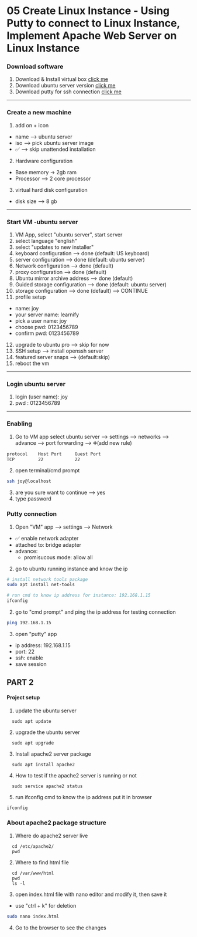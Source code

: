 # 05 Create Linux Instance - Using Putty to connect to Linux Instance, Implement Apache Web Server on Linux Instance

### Download software

1. Download & Install virtual box [click me](https://download.virtualbox.org/virtualbox/7.0.14/VirtualBox-7.0.14-161095-Win.exe)
1. Download ubuntu server version [click me](https://ubuntu.com/download/server)
1. Download putty for ssh connection [click me](https://www.chiark.greenend.org.uk/~sgtatham/putty/latest.html)

---

### Create a new machine

1. add on + icon

- name --> ubuntu server
- iso --> pick ubuntu server image
- ✅ --> skip unattended installation

2. Hardware configuration

- Base memory -> 2gb ram
- Processor --> 2 core processor

3. virtual hard disk configuration

- disk size --> 8 gb

---

### Start VM -ubuntu server

1. VM App, select "ubuntu server", start server
1. select language "english"
1. select "updates to new installer"
1. keyboard configuration --> done (default: US keyboard)
1. server configuration --> done (default: ubuntu server)
1. Network configuration --> done (default)
1. proxy configuration --> done (default)
1. Ubuntu mirror archive address --> done (default)
1. Guided storage configuration --> done (default: ubuntu server)
1. storage configuration --> done (default) --> CONTINUE
1. profile setup

- name: joy
- your server name: learnify
- pick a user name: joy
- choose pwd: 0123456789
- confirm pwd: 0123456789

12. upgrade to ubuntu pro --> skip for now
13. SSH setup --> install openssh server
14. featured server snaps --> (default:skip)
15. reboot the vm

---

### Login ubuntu server

1. login (user name): joy
1. pwd : 0123456789

---

### Enabling

1. Go to VM app select ubuntu server --> settings --> networks --> advance --> port forwarding --> ➕(add new rule)

```sh
protocol    Host Port     Guest Port
TCP         22            22
```

2. open terminal/cmd prompt

```sh
ssh joy@localhost
```

3. are you sure want to continue --> yes
4. type password

### Putty connection

1. Open "VM" app --> settings --> Network

- ✅ enable network adapter
- attached to: bridge adapter
- advance:
  - promisucous mode: allow all

2. go to ubuntu running instance and know the ip

```sh
# install network tools package
sudo apt install net-tools

# run cmd to know ip address for instance: 192.168.1.15
ifconfig
```

2. go to "cmd prompt" and ping the ip address for testing connection

```sh
ping 192.168.1.15
```

3. open "putty" app

- ip address: 192.168.1.15
- port: 22
- ssh: enable
- save session

## PART 2

#### Project setup

1. update the ubuntu server

```
  sudo apt update
```

2. upgrade the ubuntu server

```
  sudo apt upgrade
```

3. Install apache2 server package

```
  sudo apt install apache2
```

4. How to test if the apache2 server is running or not

```
  sudo service apache2 status
```

5. run ifconfig cmd to know the ip address put it in browser

```sh
ifconfig
```

### About apache2 package structure

1. Where do apache2 server live

```
  cd /etc/apache2/
  pwd
```

2. Where to find html file

```
  cd /var/www/html
  pwd
  ls -l
```

3. open index.html file with nano editor and modify it, then save it

- use "ctrl + k" for deletion

```sh
sudo nano index.html
```

4. Go to the browser to see the changes
